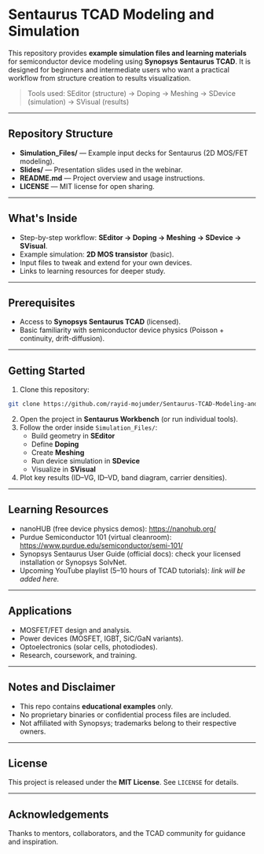 # Sentaurus TCAD Modeling and Simulation

This repository provides **example simulation files and learning materials** for semiconductor device modeling using **Synopsys Sentaurus TCAD**. It is designed for beginners and intermediate users who want a practical workflow from structure creation to results visualization.

> Tools used: SEditor (structure) -> Doping -> Meshing -> SDevice (simulation) -> SVisual (results)

---

## Repository Structure
- **Simulation_Files/** — Example input decks for Sentaurus (2D MOS/FET modeling).
- **Slides/** — Presentation slides used in the webinar.
- **README.md** — Project overview and usage instructions.
- **LICENSE** — MIT license for open sharing.

---

## What's Inside
- Step-by-step workflow: **SEditor -> Doping -> Meshing -> SDevice -> SVisual**.
- Example simulation: **2D MOS transistor** (basic).
- Input files to tweak and extend for your own devices.
- Links to learning resources for deeper study.

---

## Prerequisites
- Access to **Synopsys Sentaurus TCAD** (licensed).  
- Basic familiarity with semiconductor device physics (Poisson + continuity, drift-diffusion).

---

## Getting Started
1) Clone this repository:
```bash
git clone https://github.com/rayid-mojumder/Sentaurus-TCAD-Modeling-and-Simulation.git
```
2) Open the project in **Sentaurus Workbench** (or run individual tools).  
3) Follow the order inside `Simulation_Files/`:
   - Build geometry in **SEditor**
   - Define **Doping**
   - Create **Meshing**
   - Run device simulation in **SDevice**
   - Visualize in **SVisual**
4) Plot key results (ID–VG, ID–VD, band diagram, carrier densities).

---

## Learning Resources
- nanoHUB (free device physics demos): https://nanohub.org/
- Purdue Semiconductor 101 (virtual cleanroom): https://www.purdue.edu/semiconductor/semi-101/
- Synopsys Sentaurus User Guide (official docs): check your licensed installation or Synopsys SolvNet.
- Upcoming YouTube playlist (5–10 hours of TCAD tutorials): *link will be added here.*

---

## Applications
- MOSFET/FET design and analysis.
- Power devices (MOSFET, IGBT, SiC/GaN variants).
- Optoelectronics (solar cells, photodiodes).
- Research, coursework, and training.

---

## Notes and Disclaimer
- This repo contains **educational examples** only.  
- No proprietary binaries or confidential process files are included.  
- Not affiliated with Synopsys; trademarks belong to their respective owners.

---

## License
This project is released under the **MIT License**. See `LICENSE` for details.

---

## Acknowledgements
Thanks to mentors, collaborators, and the TCAD community for guidance and inspiration.
